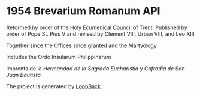 # 1954 Brevarium Romanum API

Reformed by order of the Holy Ecumenical Council of Trent. Published by order of Pope St. Pius V and revised by Clement VIII, Urban VIII, and Leo XIII

Together since the Offices since granted and the Martyology


Includes the Ordo Insularum Philippinarum


Imprenta de la
*Hermandad de la Sagrada Eucharistia*
y
*Cofradía de San Juan Bautista*


The project is generated by [LoopBack](http://loopback.io).
